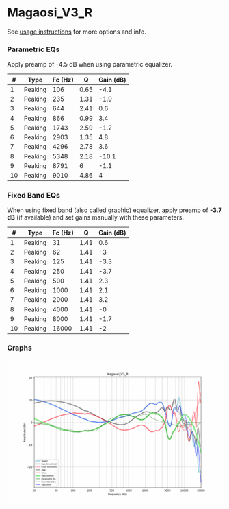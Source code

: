 # Magaosi_V3_R
See [usage instructions](https://github.com/jaakkopasanen/AutoEq#usage) for more options and info.

### Parametric EQs
Apply preamp of -4.5 dB when using parametric equalizer.

|   # | Type    |   Fc (Hz) |    Q |   Gain (dB) |
|-----|---------|-----------|------|-------------|
|   1 | Peaking |       106 | 0.65 |        -4.1 |
|   2 | Peaking |       235 | 1.31 |        -1.9 |
|   3 | Peaking |       644 | 2.41 |         0.6 |
|   4 | Peaking |       866 | 0.99 |         3.4 |
|   5 | Peaking |      1743 | 2.59 |        -1.2 |
|   6 | Peaking |      2903 | 1.35 |         4.8 |
|   7 | Peaking |      4296 | 2.78 |         3.6 |
|   8 | Peaking |      5348 | 2.18 |       -10.1 |
|   9 | Peaking |      8791 | 6    |        -1.1 |
|  10 | Peaking |      9010 | 4.86 |         4   |

### Fixed Band EQs
When using fixed band (also called graphic) equalizer, apply preamp of **-3.7 dB** (if available) and set gains manually with these parameters.

|   # | Type    |   Fc (Hz) |    Q |   Gain (dB) |
|-----|---------|-----------|------|-------------|
|   1 | Peaking |        31 | 1.41 |         0.6 |
|   2 | Peaking |        62 | 1.41 |        -3   |
|   3 | Peaking |       125 | 1.41 |        -3.3 |
|   4 | Peaking |       250 | 1.41 |        -3.7 |
|   5 | Peaking |       500 | 1.41 |         2.3 |
|   6 | Peaking |      1000 | 1.41 |         2.1 |
|   7 | Peaking |      2000 | 1.41 |         3.2 |
|   8 | Peaking |      4000 | 1.41 |        -0   |
|   9 | Peaking |      8000 | 1.41 |        -1.7 |
|  10 | Peaking |     16000 | 1.41 |        -2   |

### Graphs
![](./Magaosi_V3_R.png)
